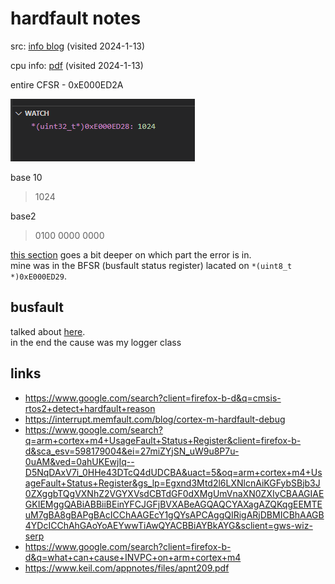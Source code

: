 # hardfault notes

src: [info blog](<https://interrupt.memfault.com/blog/cortex-m-hardfault-debug>) (visited 2024-1-13)

cpu info: [pdf](<https://www.keil.com/appnotes/files/apnt209.pdf>) (visited 2024-1-13)

entire CFSR - 0xE000ED2A

![screenshot value](<UFSR val.png>)

base 10

> 1024

base2

> 0100 0000 0000

[this section](<https://interrupt.memfault.com/blog/cortex-m-hardfault-debug#relevant-status-registers>) goes a bit deeper on which part the error is in.  
mine was in the BFSR (busfault status register) lacated on `*(uint8_t *)0xE000ED29`.

## busfault

talked about [here](<https://interrupt.memfault.com/blog/cortex-m-hardfault-debug#imprecise-error-debug>).  
in the end the cause was my logger class

## links

- <https://www.google.com/search?client=firefox-b-d&q=cmsis-rtos2+detect+hardfault+reason>
- <https://interrupt.memfault.com/blog/cortex-m-hardfault-debug>
- <https://www.google.com/search?q=arm+cortex+m4+UsageFault+Status+Register&client=firefox-b-d&sca_esv=598179004&ei=27miZYjSN_uW9u8P7u-0uAM&ved=0ahUKEwjIq--D5NqDAxV7i_0HHe43DTcQ4dUDCBA&uact=5&oq=arm+cortex+m4+UsageFault+Status+Register&gs_lp=Egxnd3Mtd2l6LXNlcnAiKGFybSBjb3J0ZXggbTQgVXNhZ2VGYXVsdCBTdGF0dXMgUmVnaXN0ZXIyCBAAGIAEGKIEMggQABiABBiiBEinYFCJGFjBVXABeAGQAQCYAXagAZQKqgEEMTEuM7gBA8gBAPgBAcICChAAGEcY1gQYsAPCAggQIRigARjDBMICBhAAGB4YDcICChAhGAoYoAEYwwTiAwQYACBBiAYBkAYG&sclient=gws-wiz-serp>
- <https://www.google.com/search?client=firefox-b-d&q=what+can+cause+INVPC+on+arm+cortex+m4>
- <https://www.keil.com/appnotes/files/apnt209.pdf>
